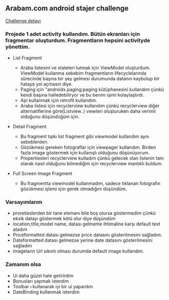 ## Arabam.com android stajer challenge ##

[Challenge detayı](CHALLENGE_README.md)

 ### Projede 1 adet activity kullandım. Bütün ekranları için fragmentar oluşturdum. Fragmentların hepsini activityde yönettim.

* List Fragment

   * Araba listesini ve stateleri tutmak için ViewModel oluşturdum. 
   ViewModel kullanma sebebim fragmentların lifecyclelarında sürecinde başına bir şey gelmesi durumunda datanın kaybolup bir hataya yol açmasın diye.
   * Paging için "androidx.paging:paging kütüphanesini kullandım çünkü kendi başına halledebiliryor ve bu benim işimi kolaylaştırdı.
   * Api kullanmak için retrofit kullandım.
   * Araba listesi için recyclerview kullandım 
     çünkü recyclerview diğer alternatiflerine göre(Listview..) viewleri oluşturuken daha verimli olduğunu düşündüğüm için.

* Detail Fragment
   
   * Bu fragment tıpkı list fragment gibi viewmodel kullandım aynı sebeblerden.
   * Gözükmesi gereken fotograflar için viewpager kullandım. Birden fazla image göstermek için kullanışlı olduğunu düşünüyorum.
   * Propertiesleri recyclerview kulladım çünkü gelecek olan listenin tam olarak nasıl olduğunu bilmediğim için recyclerview mantıklı buldum.

* Full Screen Image Fragment
   
   * Bu fragmentta viewmodel kullanmadım, sadece tıklanan fotografın gözükmesi işlemi için gerek olmadığını düşündüm. 

### Varsayımlarım
* proretieslerden bir tane elemanı bile boş olursa göstermedim çünkü eksik datayı göstermek kötü olur diye düşündüm
* location,title,model name, datası gelmeme ihtimaline karşı default text atadım
* Priceformatted datası gelmezse price datasını gösterilmesini sağladım.
* Dateformatted datası gelmezse yerine date datasını gösterilmesini sağladım
* Imageların Url sıkıntı olması durumda default image kullandım.    

### Zamanım olsa
* Ui daha güzel hale getirirdim
* Bonusları yapmak isterdim
* Toolbar ı kullanarak iyi bir ui yapardım
* DateBinding kullanmak isterdim


